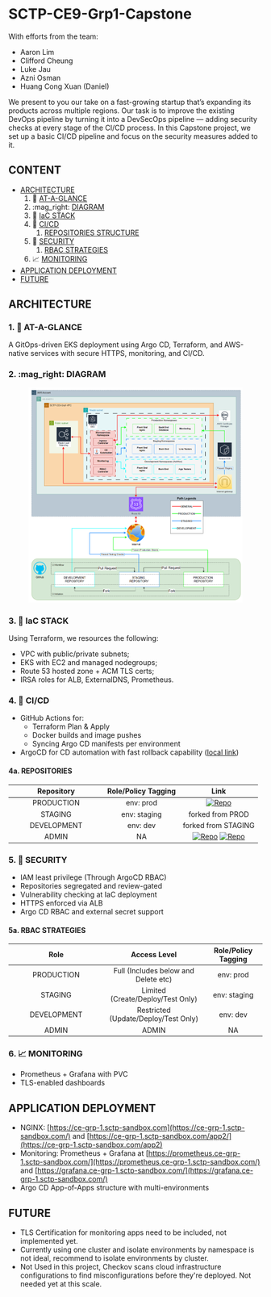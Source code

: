 # SCTP-CE9-Grp1-Capstone

With efforts from the team:

* Aaron Lim
* Clifford Cheung
* Luke Jau
* Azni Osman
* Huang Cong Xuan (Daniel)

We present to you our take on a fast-growing startup that’s expanding its products across multiple regions. Our task is to improve the existing DevOps pipeline by turning it into a DevSecOps pipeline — adding security checks at every stage of the CI/CD process. In this Capstone project, we set up a basic CI/CD pipeline and focus on the security measures added to it.

## CONTENT

* [ARCHITECTURE](https://github.com/Lukej-git/ce-grp-1-docs/tree/main?tab=readme-ov-file#architecture-)
  1. :eyes: [AT-A-GLANCE](https://github.com/Lukej-git/ce-grp-1-docs/tree/main?tab=readme-ov-file#1-eyes-at-a-glance)
  2. :mag\_right: [DIAGRAM](https://github.com/Lukej-git/ce-grp-1-docs/tree/main?tab=readme-ov-file#2-mag_right-diagram)
  3. 🔧 [IaC STACK](https://github.com/Lukej-git/ce-grp-1-docs/tree/main?tab=readme-ov-file#3--iac-stack)
  4. 🔁 [CI/CD](https://github.com/Lukej-git/ce-grp-1-docs/tree/main?tab=readme-ov-file#4--cicd)
     1. [REPOSITORIES STRUCTURE](https://github.com/Lukej-git/ce-grp-1-docs/tree/main?tab=readme-ov-file#4a-repositories)
  5. 🔐 [SECURITY](https://github.com/Lukej-git/ce-grp-1-docs/tree/main?tab=readme-ov-file#5--security)
     1. [RBAC STRATEGIES](https://github.com/Lukej-git/ce-grp-1-docs/tree/main?tab=readme-ov-file#5a-rbac-strategies)
  6. 📈 [MONITORING](https://github.com/Lukej-git/ce-grp-1-docs/tree/main?tab=readme-ov-file#6--monitoring)
* [APPLICATION DEPLOYMENT](https://github.com/Lukej-git/ce-grp-1-docs/tree/main?tab=readme-ov-file#application-deployment)
* [FUTURE](https://github.com/Lukej-git/ce-grp-1-docs/tree/main?tab=readme-ov-file#future)

## ARCHITECTURE <a href="#archi" id="archi"></a>

### 1. :eyes: AT-A-GLANCE

A GitOps-driven EKS deployment using Argo CD, Terraform, and AWS-native services with secure HTTPS, monitoring, and CI/CD.

### 2. :mag\_right: DIAGRAM

<figure><img src=".gitbook/assets/CE9-Grp-1-Archi.png" alt=""><figcaption></figcaption></figure>

### 3. 🔧 IaC STACK

Using Terraform, we resources the following:

* VPC with public/private subnets;
* EKS with EC2 and managed nodegroups;
* Route 53 hosted zone + ACM TLS certs;
* IRSA roles for ALB, ExternalDNS, Prometheus.

### 4. 🔁 **CI/CD**

* GitHub Actions for:
  * Terraform Plan & Apply
  * Docker builds and image pushes
  * Syncing Argo CD manifests per environment
* ArgoCD for CD automation with fast rollback capability ([local link](https://localhost:8080/applications))

#### 4a. REPOSITORIES

<table><thead><tr><th width="174.99993896484375" align="center">Repository</th><th align="center">Role/Policy Tagging</th><th align="center">Link</th></tr></thead><tbody><tr><td align="center">PRODUCTION</td><td align="center">env: prod</td><td align="center"><a href="https://github.com/aalimsee/ce-grp-1-apps"><img src="https://img.shields.io/badge/GitHub-APP%20Repo-00FFFF?logo=github" alt="Repo"></a></td></tr><tr><td align="center">STAGING</td><td align="center">env: staging</td><td align="center">forked from PROD</td></tr><tr><td align="center">DEVELOPMENT</td><td align="center">env: dev</td><td align="center">forked from STAGING</td></tr><tr><td align="center">ADMIN</td><td align="center">NA</td><td align="center"><a href="https://github.com/aalimsee/ce-grp-1-vpc"><img src="https://img.shields.io/badge/GitHub-VPC%20Repo-99FF99?logo=github" alt="Repo"></a> <a href="https://github.com/aalimsee/ce-grp-1-eks"><img src="https://img.shields.io/badge/GitHub-EKS%20Repo-FF8000?logo=github" alt="Repo"></a></td></tr></tbody></table>

### 5. 🔐 **SECURITY**

* IAM least privilege (Through ArgoCD RBAC)
* Repositories segregated and review-gated
* Vulnerability checking at IaC deployment
* HTTPS enforced via ALB
* Argo CD RBAC and external secret support

#### **5a. RBAC STRATEGIES**

<table><thead><tr><th width="175" align="center">Role</th><th align="center">Access Level</th><th align="center">Role/Policy Tagging</th></tr></thead><tbody><tr><td align="center">PRODUCTION</td><td align="center">Full (Includes below and Delete etc)</td><td align="center">env: prod</td></tr><tr><td align="center">STAGING</td><td align="center">Limited (Create/Deploy/Test Only)</td><td align="center">env: staging</td></tr><tr><td align="center">DEVELOPMENT</td><td align="center">Restricted (Update/Deploy/Test Only)</td><td align="center">env: dev</td></tr><tr><td align="center">ADMIN</td><td align="center">ADMIN</td><td align="center">NA</td></tr></tbody></table>

### 6. 📈 **MONITORING**

* Prometheus + Grafana with PVC
* TLS-enabled dashboards

## APPLICATION DEPLOYMENT

* NGINX: [https://ce-grp-1.sctp-sandbox.com](https://ce-grp-1.sctp-sandbox.com/) and [https://ce-grp-1.sctp-sandbox.com/app2/](https://ce-grp-1.sctp-sandbox.com/app2)
* Monitoring: Prometheus + Grafana at [https://prometheus.ce-grp-1.sctp-sandbox.com/](https://prometheus.ce-grp-1.sctp-sandbox.com/) and [https://grafana.ce-grp-1.sctp-sandbox.com/](https://grafana.ce-grp-1.sctp-sandbox.com/)
* Argo CD App-of-Apps structure with multi-environments

## FUTURE

* TLS Certification for monitoring apps need to be included, not implemented yet.
* Currently using one cluster and isolate environments by namespace is not ideal, recommend to isolate environments by cluster.
* Not Used in this project, Checkov scans cloud infrastructure configurations to find misconfigurations before they're deployed. Not needed yet at this scale.
